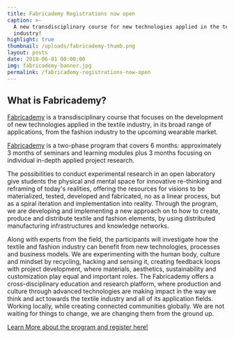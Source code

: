 ```yaml
---
title: Fabricademy Registrations now open
caption: >-
  A new transdisciplinary course for new technologies applied in the textile
  industry!
highlight: true
thumbnail: /uploads/fabricademy-thumb.png
layout: posts
date: 2018-06-01 00:00:00
img: fabricademy-banner.jpg
permalink: /fabricademy-registrations-now-open
---
```


## What is Fabricademy?

[Fabricademy](http://textile-academy.org/join/) is a transdisciplinary course that focuses on the development of new technologies applied in the textile industry, in its broad range of applications, from the fashion industry to the upcoming wearable market.

[Fabricademy](http://textile-academy.org/join/) is a two-phase program that covers 6 months: approximately 3 months of seminars and learning modules plus 3 months focusing on individual in-depth applied project research.

The possibilities to conduct experimental research in an open laboratory give students the physical and mental space for innovative re-thinking and reframing of today's realities, offering the resources for visions to be materialized, tested, developed and fabricated, no as a linear process, but as a spiral iteration and implementation into reality. Through the program, we are developing and implementing a new approach on to how to create, produce and distribute textile and fashion elements, by using distributed manufacturing infrastructures and knowledge networks.

Along with experts from the field, the participants will investigate how the textile and fashion industry can benefit from new technologies, processes and business models. We are experimenting with the human body, culture and mindset by recycling, hacking and sensing it, creating feedback loops with project development, where materials, aesthetics, sustainability and customization play equal and important roles. The Fabricademy offers a cross-disciplinary education and research platform, where production and culture through advanced technologies are making impact in the way we think and act towards the textile industry and all of its application fields. Working locally, while creating connected communities globally. We are not waiting for things to change, we are changing them from the ground up.

[Learn More about the program and register here!](http://textile-academy.org/)